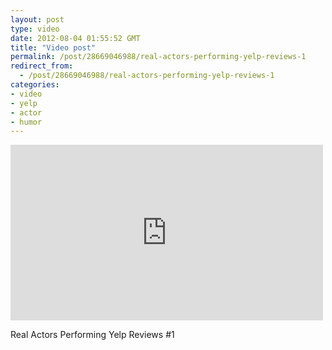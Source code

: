 ```yaml
---
layout: post
type: video
date: 2012-08-04 01:55:52 GMT
title: "Video post"
permalink: /post/28669046988/real-actors-performing-yelp-reviews-1
redirect_from: 
  - /post/28669046988/real-actors-performing-yelp-reviews-1
categories:
- video
- yelp
- actor
- humor
---
```

<iframe width="500" height="281"  id="youtube_iframe" src="https://www.youtube.com/embed/QEdXhH97Z7E?feature=oembed&amp;enablejsapi=1&amp;origin=https://safe.txmblr.com&amp;wmode=opaque" frameborder="0" allow="accelerometer; autoplay; clipboard-write; encrypted-media; gyroscope; picture-in-picture" allowfullscreen title="Real Actors Read Yelp™  #1"></iframe>

Real Actors Performing Yelp Reviews #1
